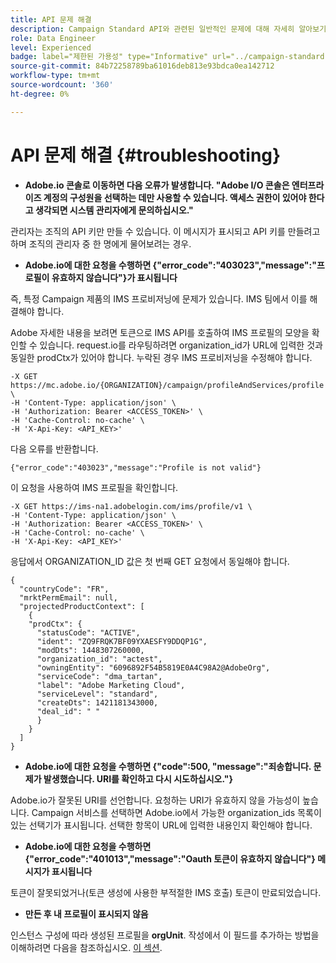```yaml
---
title: API 문제 해결
description: Campaign Standard API와 관련된 일반적인 문제에 대해 자세히 알아보기
role: Data Engineer
level: Experienced
badge: label="제한된 가용성" type="Informative" url="../campaign-standard-migration-home.md" tooltip="마이그레이션된 사용자 Campaign Standard으로 제한됨"
source-git-commit: 84b72258789ba61016deb813e93bdca0ea142712
workflow-type: tm+mt
source-wordcount: '360'
ht-degree: 0%

---
```


# API 문제 해결 {#troubleshooting}

* **Adobe.io 콘솔로 이동하면 다음 오류가 발생합니다. &quot;Adobe I/O 콘솔은 엔터프라이즈 계정의 구성원을 선택하는 데만 사용할 수 있습니다. 액세스 권한이 있어야 한다고 생각되면 시스템 관리자에게 문의하십시오.&quot;**

관리자는 조직의 API 키만 만들 수 있습니다. 이 메시지가 표시되고 API 키를 만들려고 하며 조직의 관리자 중 한 명에게 물어보려는 경우.

* **Adobe.io에 대한 요청을 수행하면 {&quot;error_code&quot;:&quot;403023&quot;,&quot;message&quot;:&quot;프로필이 유효하지 않습니다&quot;}가 표시됩니다**

즉, 특정 Campaign 제품의 IMS 프로비저닝에 문제가 있습니다. IMS 팀에서 이를 해결해야 합니다.

Adobe 자세한 내용을 보려면 토큰으로 IMS API를 호출하여 IMS 프로필의 모양을 확인할 수 있습니다. request.io를 라우팅하려면 organization_id가 URL에 입력한 것과 동일한 prodCtx가 있어야 합니다.
누락된 경우 IMS 프로비저닝을 수정해야 합니다.

```
-X GET https://mc.adobe.io/{ORGANIZATION}/campaign/profileAndServices/profile \
-H 'Content-Type: application/json' \
-H 'Authorization: Bearer <ACCESS_TOKEN>' \
-H 'Cache-Control: no-cache' \
-H 'X-Api-Key: <API_KEY>'
```

다음 오류를 반환합니다.

```
{"error_code":"403023","message":"Profile is not valid"}
```

이 요청을 사용하여 IMS 프로필을 확인합니다.

```
-X GET https://ims-na1.adobelogin.com/ims/profile/v1 \
-H 'Content-Type: application/json' \
-H 'Authorization: Bearer <ACCESS_TOKEN>' \
-H 'Cache-Control: no-cache' \
-H 'X-Api-Key: <API_KEY>'
```

응답에서 ORGANIZATION_ID 값은 첫 번째 GET 요청에서 동일해야 합니다.

```
{
  "countryCode": "FR",
  "mrktPermEmail": null,
  "projectedProductContext": [
    {
    "prodCtx": {
      "statusCode": "ACTIVE",
      "ident": "ZQ9FRQK7BF09YXAESFY9DDQP1G",
      "modDts": 1448307260000,
      "organization_id": "actest",
      "owningEntity": "6096892F54B5819E0A4C98A2@AdobeOrg",
      "serviceCode": "dma_tartan",
      "label": "Adobe Marketing Cloud",
      "serviceLevel": "standard",
      "createDts": 1421181343000,
      "deal_id": " "
      }
    }
  ]
}
```

* **Adobe.io에 대한 요청을 수행하면 {&quot;code&quot;:500, &quot;message&quot;:&quot;죄송합니다. 문제가 발생했습니다. URI를 확인하고 다시 시도하십시오.&quot;}**

Adobe.io가 잘못된 URI를 선언합니다. 요청하는 URI가 유효하지 않을 가능성이 높습니다. Campaign 서비스를 선택하면 Adobe.io에서 가능한 organization_ids 목록이 있는 선택기가 표시됩니다. 선택한 항목이 URL에 입력한 내용인지 확인해야 합니다.

* **Adobe.io에 대한 요청을 수행하면 {&quot;error_code&quot;:&quot;401013&quot;,&quot;message&quot;:&quot;Oauth 토큰이 유효하지 않습니다&quot;} 메시지가 표시됩니다**

토큰이 잘못되었거나(토큰 생성에 사용한 부적절한 IMS 호출) 토큰이 만료되었습니다.

* **만든 후 내 프로필이 표시되지 않음**

인스턴스 구성에 따라 생성된 프로필을 **orgUnit**. 작성에서 이 필드를 추가하는 방법을 이해하려면 다음을 참조하십시오. [이 섹션](creating-profiles-api.md).

<!-- * (error duplicate key : quand tu crées un profile qui existe déjà , il faut faire un patch pour updater le profile plutôt qu'un POST)

With Curl
List all profiles

Create a profile

Update the mobilePhone attribute of a profile

API Calls on Service

GET the list of services

-->

<!--

How to find and use a filter?
Error codes:

* PAtch sur Age = message d'erreur :
500
Cannot update the 'age' property that is read-only
'age' property is not valid for the 'profile' resource.
-->

<!--
How to filter a list of subscribed profiles with available profile filters ? by date (by les filtres dispo sur la ressource) ?

Pattern classique :

recupérer la liste des subscriptions filtrées d'un profile
1) get sur profile
2) recup PKey
3) get sur PKey
4) get sur href des subscriptions

Comment savoir quel filtre appliquer ?

1) get sur metadata de profile
2) retourne description de la collection subscription
3) get sur la valeur du champ resTarget
4) get sur le href dans filters
5) retourne les filtres applicables sur l'url des data.

-->
